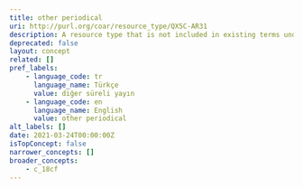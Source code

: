 ```yaml
---
title: other periodical
uri: http://purl.org/coar/resource_type/QX5C-AR31
description: A resource type that is not included in existing terms under the top concept "Text"
deprecated: false
layout: concept
related: []
pref_labels:
    - language_code: tr
      language_name: Türkçe
      value: diğer süreli yayın
    - language_code: en
      language_name: English
      value: other periodical
alt_labels: []
date: 2021-03-24T00:00:00Z
isTopConcept: false
narrower_concepts: []
broader_concepts:
    - c_18cf
---
```


